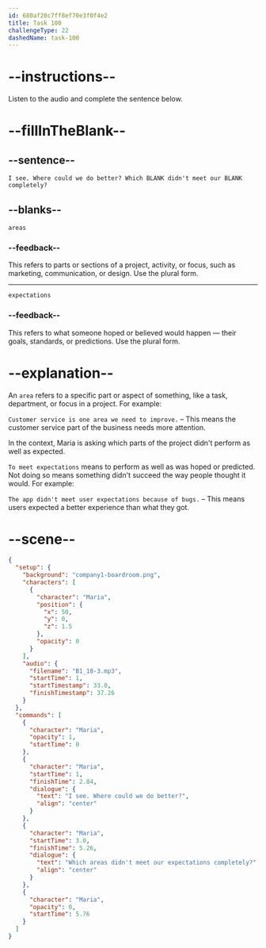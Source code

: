 ```yaml
---
id: 680af20c7ff8ef70e3f0f4e2
title: Task 100
challengeType: 22
dashedName: task-100
---
```


<!-- (Audio) Maria: I see. Where could we do better? Which areas didn't meet our expectations completely? -->

# --instructions--

Listen to the audio and complete the sentence below.

# --fillInTheBlank--

## --sentence--

`I see. Where could we do better? Which BLANK didn't meet our BLANK completely?`

## --blanks--

`areas`

### --feedback--

This refers to parts or sections of a project, activity, or focus, such as marketing, communication, or design. Use the plural form.

---

`expectations`

### --feedback--

This refers to what someone hoped or believed would happen — their goals, standards, or predictions. Use the plural form.

# --explanation--

An `area` refers to a specific part or aspect of something, like a task, department, or focus in a project. For example:

`Customer service is one area we need to improve.` – This means the customer service part of the business needs more attention.

In the context, Maria is asking which parts of the project didn't perform as well as expected. 

`To meet expectations` means to perform as well as was hoped or predicted. Not doing so means something didn't succeed the way people thought it would. For example:

`The app didn't meet user expectations because of bugs.` – This means users expected a better experience than what they got.

# --scene--

```json
{
  "setup": {
    "background": "company1-boardroom.png",
    "characters": [
      {
        "character": "Maria",
        "position": {
          "x": 50,
          "y": 0,
          "z": 1.5
        },
        "opacity": 0
      }
    ],
    "audio": {
      "filename": "B1_18-3.mp3",
      "startTime": 1,
      "startTimestamp": 33.0,
      "finishTimestamp": 37.26
    }
  },
  "commands": [
    {
      "character": "Maria",
      "opacity": 1,
      "startTime": 0
    },
    {
      "character": "Maria",
      "startTime": 1,
      "finishTime": 2.84,
      "dialogue": {
        "text": "I see. Where could we do better?",
        "align": "center"
      }
    },
    {
      "character": "Maria",
      "startTime": 3.0,
      "finishTime": 5.26,
      "dialogue": {
        "text": "Which areas didn't meet our expectations completely?",
        "align": "center"
      }
    },
    {
      "character": "Maria",
      "opacity": 0,
      "startTime": 5.76
    }
  ]
}
```
